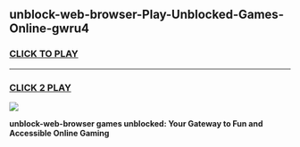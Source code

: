 
## unblock-web-browser-Play-Unblocked-Games-Online-gwru4
<h3>
<a href="https://premium76.site?title=unblock-web-browser&ref=25A">CLICK TO PLAY</a></h3>
<hr>

<h3>
<a href="https://premium76.site?title=unblock-web-browser&ref=25A">CLICK 2 PLAY</a>
  
</h3>

<a href="https://premium76.site?title=unblock-web-browser&ref=25A"><img src="https://clearcache.store/games.png"></a>


**unblock-web-browser games unblocked: Your Gateway to Fun and Accessible Online Gaming**
